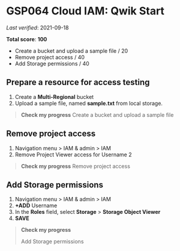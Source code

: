 # **GSP064** Cloud IAM: Qwik Start

_Last verified_: 2021-09-18

**Total score**: **100**

- Create a bucket and upload a sample file / 20
- Remove project access / 40
- Add Storage permissions / 40

## Prepare a resource for access testing

1. Create a **Multi-Regional** bucket
2. Upload a sample file, named **sample.txt** from local storage.

> **Check my progress**
> Create a bucket and upload a sample file

## Remove project access

1. Navigation menu > IAM & admin > IAM
2. Remove Project Viewer access for Username 2

> **Check my progress**
> Remove project access

## Add Storage permissions

1. Navigation menu > IAM & admin > IAM
2. **+ADD** Username
3. In the **Roles** field, select **Storage** > **Storage Object Viewer**
4. **SAVE**

> **Check my progress**
>
> Add Storage permissions
